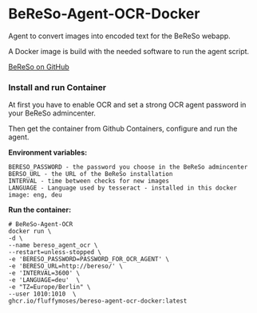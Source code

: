 # BeReSo-Agent-OCR-Docker
Agent to convert images into encoded text for the BeReSo webapp.

A Docker image is build with the needed software to run the agent script.

<a href="https://github.com/FluffyMoses/BeReSo">BeReSo on GitHub</a>

### Install and run Container

At first you have to enable OCR and set a strong OCR agent password in your BeReSo admincenter.

Then get the container from Github Containers, configure and run the agent.

<b>Environment variables:</b>
```
BERESO_PASSWORD - the password you choose in the BeReSo admincenter
BERSO_URL - the URL of the BeReSo installation
INTERVAL - time between checks for new images
LANGUAGE - Language used by tesseract - installed in this docker image: eng, deu
```
 
<b>Run the container:</b>
```
# BeReSo-Agent-OCR
docker run \
-d \
--name bereso_agent_ocr \
--restart=unless-stopped \
-e 'BERESO_PASSWORD=PASSWORD_FOR_OCR_AGENT' \
-e 'BERESO_URL=http://bereso/' \
-e 'INTERVAL=3600' \
-e 'LANGUAGE=deu'  \
-e "TZ=Europe/Berlin" \
--user 1010:1010  \
ghcr.io/fluffymoses/bereso-agent-ocr-docker:latest

```
